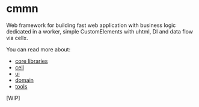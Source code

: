 # cmmn

Web framework for building fast web application with business logic dedicated in a worker, simple CustomElements with uhtml, DI and data flow via cellx.

You can read more about:
* [core libraries](./core/Readme.md)
* [cell](./cell/readme.md)
* [ui](./ui/Readme.md)
* [domain](./domain/Readme.md)
* [tools](./tools/readme.md)

[WIP]
